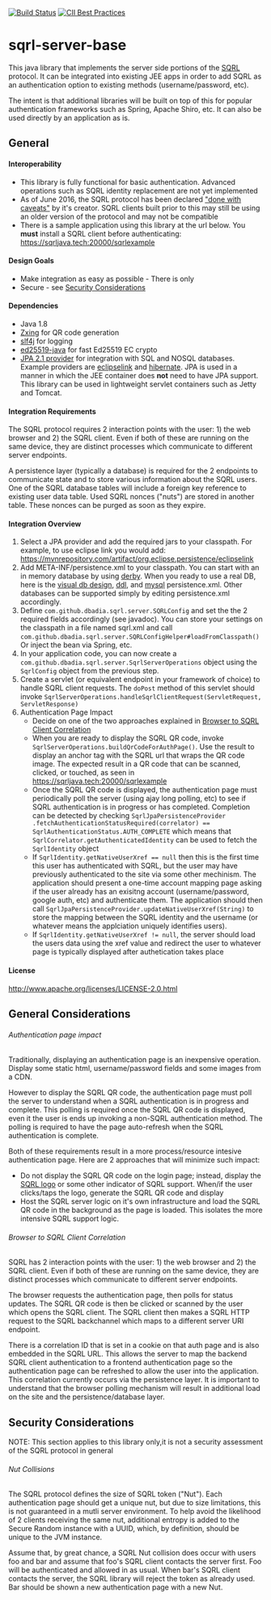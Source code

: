 <!--- http://dillinger.io/ --->

[![Build Status](https://travis-ci.org/sqrlserverjava/sqrl-server-base.svg?branch=master)](https://travis-ci.org/sqrlserverjava/sqrl-server-base)
[![CII Best Practices](https://bestpractices.coreinfrastructure.org/projects/204/badge)](https://bestpractices.coreinfrastructure.org/projects/204)
# sqrl-server-base

This java library that implements the server side portions of the [SQRL](https://www.grc.com/sqrl/sqrl.htm) protocol.  It can be integrated into existing JEE apps in order to add SQRL as an authentication option to existing methods (username/password, etc).

The intent is that additional libraries will be built on top of this for popular authentication frameworks such as Spring, Apache Shiro, etc.  It can also be used directly by an application as is.

## General


#### Interoperability
 * This library is fully functional for basic authentication.  Advanced operations such as SQRL identity replacement are not yet implemented
 * As of June 2016, the SQRL protocol has been declared ["done with caveats"](https://www.grc.com/sn/sn-562.txt) by it's creator.  SQRL clients built prior to this may still be using an older version of the protocol and may not be compatible
* There is a sample application using this library at the url below.  You <b>must</b> install a SQRL client before authenticating:
 https://sqrljava.tech:20000/sqrlexample

#### Design Goals
 * Make integration as easy as possible - There is only 
 * Secure - see [Security Considerations](#security-considerations) 

#### Dependencies
 * Java 1.8
 * [Zxing](https://github.com/zxing/zxing) for QR code generation
 * [slf4j](http://www.slf4j.org//) for logging
 * [ed25519-java](https://github.com/str4d/ed25519-java) for fast   Ed25519 EC crypto
 * [JPA 2.1 provider](http://www.oracle.com/technetwork/java/javaee/tech/persistence-jsp-140049.html) for integration with SQL and NOSQL databases.  Example providers are [eclipselink](https://www.eclipse.org/eclipselink/) and [hibernate](https://docs.jboss.org/hibernate/orm/3.6/quickstart/en-US/html/hibernate-gsg-tutorial-jpa.html).  JPA is used in a manner in which the JEE container does __not__ need to have JPA support.  This library can be used in lightweight servlet containers such as Jetty and Tomcat.

#### Integration Requirements
The SQRL protocol requires 2 interaction points with the user: 1) the web browser and 2) the SQRL client.  Even if both of these are running on the same device, they are distinct processes which communicate to different server endpoints.

A persistence layer (typically a database) is required for the 2 endpoints to communicate state and to store various information about the SQRL users.  One of the SQRL database tables will include a foreign key reference to existing user data table.  Used SQRL nonces ("nuts") are stored in another table.  These nonces can be purged as soon as they expire.

#### Integration Overview
1. Select a JPA provider and add the required jars to your classpath.  For example, to use eclipse link you would add: https://mvnrepository.com/artifact/org.eclipse.persistence/eclipselink
2. Add META-INF/persistence.xml to your classpath.  You can start with an in memory database by using [derby](jpa-examples/derby/META-INF/persistence.xml).  When you ready to use a real DB, here is the [visual db design](datastore/sqrl-db-design.png), [ddl](datastore/sqrl.ddl), and [mysql](persistenceMysql.xml) persistence.xml.  Other databases can be supported simply by editing persistence.xml accordingly.  
1. Define `com.github.dbadia.sqrl.server.SQRLConfig` and set the the 2 required fields accordingly (see javadoc).  You can store your settings on the classpath in a file named sqrl.xml and call `com.github.dbadia.sqrl.server.SQRLConfigHelper#loadFromClasspath()`  Or inject the bean via Spring, etc.  
1. In your application code, you can now create a `com.github.dbadia.sqrl.server.SqrlServerOperations` object using the `SqrlConfig` object from the previous step.
1. Create a servlet (or equivalent endpoint in your framework of choice) to handle SQRL client requests.  The `doPost` method of this servlet should invoke `SqrlServerOperations.handleSqrlClientRequest(ServletRequest, ServletResponse)`
1. Authentication Page Impact
	* Decide on one of the two approaches explained in [Browser to SQRL Client Correlation](#browser-to-sqrl-client-correlation) 
	* When you are ready to display the SQRL QR code, invoke `SqrlServerOperations.buildQrCodeForAuthPage()`.  Use the result to display an anchor tag with the SQRL url that wraps the QR code image.  The expected result in a QR code that can be scanned, clicked, or touched, as seen in  https://sqrljava.tech:20000/sqrlexample
	* Once the SQRL QR code is displayed, the authentication page must periodically poll the server (using ajay long polling, etc) to see if SQRL authentication is in progress or has completed.  Completion can be detected by checking `SqrlJpaPersistenceProvider
.fetchAuthenticationStatusRequired(correlator) == SqrlAuthenticationStatus.AUTH_COMPLETE`  which means that `SqrlCorrelator.getAuthenticatedIdentity` can be used to fetch the `SqrlIdentity` object
   * If `SqrlIdentity.getNativeUserXref == null` then this is the first time this user has authenticated with SQRL, but the user may have previously authenticated to the site via some other mechinism.  The application should present a one-time account mapping page asking if the user already has an exisitng account (username/password, google auth, etc) and authenticate them.  The application should then call `SqrlJpaPersistenceProvider.updateNativeUserXref(String)` to store the mapping between the SQRL identity and the username (or whatever means the applciation uniquely identifies users).
   * If `SqrlIdentity.getNativeUserXref != null`, the server should load the users data using the xref value and redirect the user to whatever page is typically displayed after authetication takes place

#### License
http://www.apache.org/licenses/LICENSE-2.0.html

## General Considerations

###### Authentication page impact
Traditionally, displaying an authentication page is an inexpensive operation.  Display some static html, username/password fields and some images from a CDN.  

However to display the SQRL QR code, the authentication page must poll the server to understand when a SQRL authentication is in progress and complete.  This polling is required once the SQRL QR code is displayed, even it the user is ends up invoking a non-SQRL authentication method.  The polling is required to have the page auto-refresh when the SQRL authentication is complete.

Both of these requirements result in a more process/resource intesive authentication page.  Here are 2 approaches that will  minimize such impact:
* Do not display the SQRL QR code on the login page; instead, display the [SQRL logo](https://www.grc.com/sqrl/logo.htm)  or some other indicator of SQRL support.  When/if the user clicks/taps the logo, generate the SQRL QR code and display
* Host the SQRL server logic on it's own infrastructure and load the SQRL QR code in the background as the page is loaded.  This isolates the more intensive SQRL support logic. 

###### Browser to SQRL Client Correlation
SQRL has 2 interaction points with the user: 1) the web browser and 2) the SQRL client.  Even if both of these are running on the same device, they are distinct processes which communicate to different server endpoints.
 
The browser requests the authentication page, then polls for status updates.  The SQRL QR code is then be clicked or scanned by the user which opens the SQRL client.  The SQRL client then makes a SQRL HTTP request to the SQRL backchannel which maps to a different server URI endpoint.  

There is a correlation ID that is set in a cookie on that auth page and is also embedded in the SQRL URL.  This allows the server to map the backend SQRL client authentication to a frontend authentication page so the authentication page can be refreshed to allow the user into the application.  This correlation currently occurs via the persistence layer.  It is important to understand that the browser polling mechanism will result in additional load on the site and the persistence/database layer.


## Security Considerations
NOTE: This section applies to this library only,it is not a security assessment of the SQRL protocol in general


###### Nut Collisions
The SQRL protocol defines the size of SQRL token ("Nut").  Each authentication page should get a unique nut, but due to size limitations, this is not guaranteed in a mutli server environment.  To help avoid the likelihood of 2 clients receiving the same nut, additional entropy is added to the Secure Random instance with a UUID, which, by definition, should be unique to the JVM instance.

Assume that, by great chance, a SQRL Nut collision does occur with users foo and bar and assume that foo's SQRL client contacts the server first.  Foo will be authenticated and allowed in as usual.  When bar's SQRL client contacts the server, the SQRL library will reject the token as already used.  Bar should be shown a new authentication page with a new Nut.
